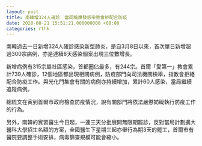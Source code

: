 ```yaml
---
layout: post
title: 南韓增324人確診　當局稱爆發感染教會拒配合防疫
date: 2020-08-21 15:51:21.000000000 +08:00
categories: rthk
---
```


南韓過去一日新增324人確診感染新型肺炎，是自3月8日以來，首次單日新增超過300宗病例，亦是連續8天感染個案出現三位數增長。

新增病例有315宗屬社區感染，首都圈佔最多，有244宗。首爾「愛第一」教會累計739人確診，12個地區都出現相關病例，防疫部門向司法機關檢舉，指教會拒絕配合防疫工作。與光化門集會有關的病例亦持續增加，累計60人感染，當局繼續追蹤病例。

總統文在寅到首爾市政府檢查防疫情況，說有關部門將依法嚴懲妨礙執行防疫工作的行為。

另外，南韓的實習醫生今日起，一連三天分批展開無限期罷診，反對當局計劃擴大醫科大學招生名額的方案，全國醫生下星期三起亦舉行為期3天的罷工，首爾市有醫院要調整手術安排，病毒篩查規模可能會縮小。
